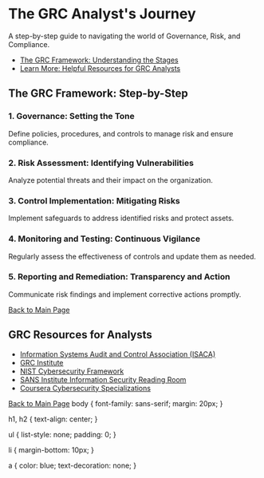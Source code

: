 <!DOCTYPE html>
<html lang="en">
<head>
  <meta charset="UTF-8">
  <meta name="viewport" content="width=device-width, initial-scale=1.0">
  <title>The GRC Analyst's Journey</title>
  <link rel="stylesheet" href="style.css">
</head>
<body>
  <h1>The GRC Analyst's Journey</h1>
  <p>A step-by-step guide to navigating the world of Governance, Risk, and Compliance.</p>
  <ul>
    <li><a href="steps.html">The GRC Framework: Understanding the Stages</a></li>
    <li><a href="resources.html">Learn More: Helpful Resources for GRC Analysts</a></li>
  </ul>
</body>
</html>
<!DOCTYPE html>
<html lang="en">
<head>
  <meta charset="UTF-8">
  <meta name="viewport" content="width=device-width, initial-scale=1.0">
  <title>GRC Framework: The Steps</title>
  <link rel="stylesheet" href="style.css">
</head>
<body>
  <h2>The GRC Framework: Step-by-Step</h2>
  <h3>1. Governance: Setting the Tone</h3>
  <p>Define policies, procedures, and controls to manage risk and ensure compliance.</p>
  <h3>2. Risk Assessment: Identifying Vulnerabilities</h3>
  <p>Analyze potential threats and their impact on the organization.</p>
  <h3>3. Control Implementation: Mitigating Risks</h3>
  <p>Implement safeguards to address identified risks and protect assets.</p>
  <h3>4. Monitoring and Testing: Continuous Vigilance</h3>
  <p>Regularly assess the effectiveness of controls and update them as needed.</p>
  <h3>5. Reporting and Remediation: Transparency and Action</h3>
  <p>Communicate risk findings and implement corrective actions promptly.</p>
  <a href="index.html">Back to Main Page</a>
</body>
</html>
<!DOCTYPE html>
<html lang="en">
<head>
  <meta charset="UTF-8">
  <meta name="viewport" content="width=device-width, initial-scale=1.0">
  <title>GRC Resources for Analysts</title>
  <link rel="stylesheet" href="style.css">
</head>
<body>
  <h2>GRC Resources for Analysts</h2>
  <ul>
    <li><a href="https://www.isaca.org/">Information Systems Audit and Control Association (ISACA)</a></li>
    <li><a href="https://www.grcip.org/">GRC Institute</a></li>
    <li><a href="https://www.nist.gov/cybersecurity-framework">NIST Cybersecurity Framework</a></li>
    <li><a href="https://www.sans.org/">SANS Institute Information Security Reading Room</a></li>
    <li><a href="https://coursera.org/specializations/cybersecurity">Coursera Cybersecurity Specializations</a></li>
  </ul>
  <a href="index.html">Back to Main Page</a>
</body>
</html>
body {
  font-family: sans-serif;
  margin: 20px;
}

h1, h2 {
  text-align: center;
}

ul {
  list-style: none;
  padding: 0;
}

li {
  margin-bottom: 10px;
}

a {
  color: blue;
  text-decoration: none;
}

